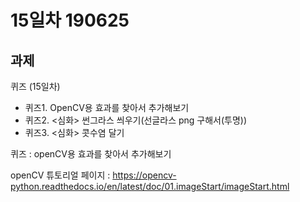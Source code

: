 # 15일차 190625

## 과제

퀴즈 (15일차)

- 퀴즈1. OpenCV용 효과를 찾아서 추가해보기
- 퀴즈2. <심화> 썬그라스 씌우기(선글라스 png 구해서(투명))
- 퀴즈3. <심화> 콧수염 달기

퀴즈 : openCV용 효과를 찾아서 추가해보기

openCV 튜토리얼 페이지 : <https://opencv-python.readthedocs.io/en/latest/doc/01.imageStart/imageStart.html>